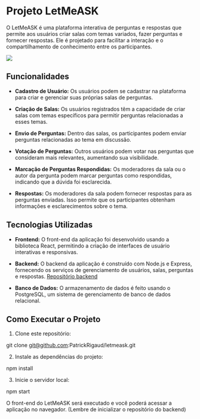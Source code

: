 # Projeto LetMeASK

O LetMeASK é uma plataforma interativa de perguntas e respostas que permite aos usuários criar salas com temas variados, fazer perguntas e fornecer respostas. Ele é projetado para facilitar a interação e o compartilhamento de conhecimento entre os participantes.

<img src="src/assets/gif-readme.gif">

## Funcionalidades

- **Cadastro de Usuário:** Os usuários podem se cadastrar na plataforma para criar e gerenciar suas próprias salas de perguntas.

- **Criação de Salas:** Os usuários registrados têm a capacidade de criar salas com temas específicos para permitir perguntas relacionadas a esses temas.

- **Envio de Perguntas:** Dentro das salas, os participantes podem enviar perguntas relacionadas ao tema em discussão.

- **Votação de Perguntas:** Outros usuários podem votar nas perguntas que consideram mais relevantes, aumentando sua visibilidade.

- **Marcação de Perguntas Respondidas:** Os moderadores da sala ou o autor da pergunta podem marcar perguntas como respondidas, indicando que a dúvida foi esclarecida.

- **Respostas:** Os moderadores da sala podem fornecer respostas para as perguntas enviadas. Isso permite que os participantes obtenham informações e esclarecimentos sobre o tema.

## Tecnologias Utilizadas

- **Frontend:** O front-end da aplicação foi desenvolvido usando a biblioteca React, permitindo a criação de interfaces de usuário interativas e responsivas.

- **Backend:** O backend da aplicação é construído com Node.js e Express, fornecendo os serviços de gerenciamento de usuários, salas, perguntas e respostas.
<a href="https://github.com/PatrickRigaud/letmeask-backend"> Repositório backend </a>

- **Banco de Dados:** O armazenamento de dados é feito usando o PostgreSQL, um sistema de gerenciamento de banco de dados relacional.

## Como Executar o Projeto

1. Clone este repositório:

git clone git@github.com:PatrickRigaud/letmeask.git


2. Instale as dependências do projeto:

npm install


3. Inicie o servidor local:

npm start


O front-end do LetMeASK será executado e você poderá acessar a aplicação no navegador. (Lembre de inicializar o repositório do backend)


